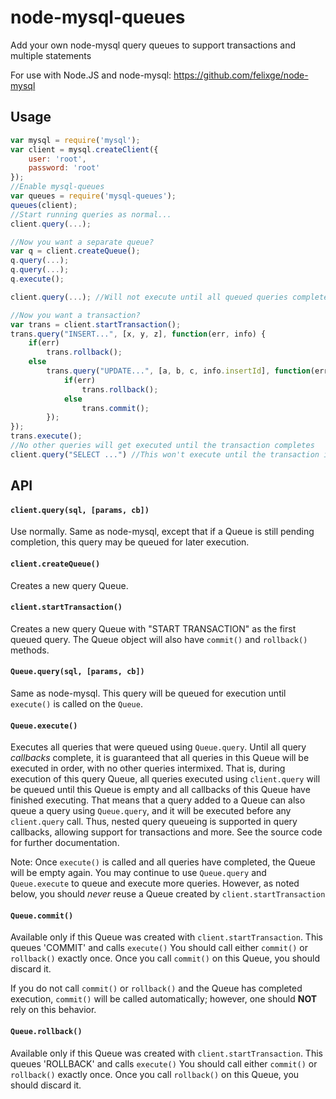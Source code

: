 # node-mysql-queues

Add your own node-mysql query queues to support transactions and multiple statements

For use with Node.JS and node-mysql: https://github.com/felixge/node-mysql

## Usage

```javascript
var mysql = require('mysql');
var client = mysql.createClient({
	user: 'root',
	password: 'root'
});
//Enable mysql-queues
var queues = require('mysql-queues');
queues(client);
//Start running queries as normal...
client.query(...);

//Now you want a separate queue?
var q = client.createQueue();
q.query(...); 
q.query(...);
q.execute();

client.query(...); //Will not execute until all queued queries completed.

//Now you want a transaction?
var trans = client.startTransaction();
trans.query("INSERT...", [x, y, z], function(err, info) {
	if(err)
		trans.rollback();
	else
		trans.query("UPDATE...", [a, b, c, info.insertId], function(err) {
			if(err)
				trans.rollback();
			else
				trans.commit();
		});
});
trans.execute();
//No other queries will get executed until the transaction completes
client.query("SELECT ...") //This won't execute until the transaction is COMPLETELY done (including callbacks)
```

## API

#### `client.query(sql, [params, cb])`

Use normally. Same as node-mysql, except that if a Queue is still pending
completion, this query may be queued for later execution.

#### `client.createQueue()`

Creates a new query Queue.

#### `client.startTransaction()`

Creates a new query Queue with "START TRANSACTION" as the first queued query.
The Queue object will also have `commit()` and `rollback()` methods.

#### `Queue.query(sql, [params, cb])`

Same as node-mysql. This query will be queued for execution until `execute()`
is called on the `Queue`.

#### `Queue.execute()`

Executes all queries that were queued using `Queue.query`. Until all query
*callbacks* complete, it is guaranteed that all queries in this Queue
will be executed in order, with no other queries intermixed.  That is, during
execution of this query Queue, all queries executed using `client.query` will
be queued until this Queue is empty and all callbacks of this Queue have
finished executing. That means that a query added to a Queue can also queue
a query using `Queue.query`, and it will be executed before any `client.query`
call. Thus, nested query queueing is supported in query callbacks, allowing
support for transactions and more.
See the source code for further documentation.

Note: Once `execute()` is called and all queries have completed, the Queue
will be empty again. You may continue to use `Queue.query` and `Queue.execute`
to queue and execute more queries. However, as noted below, you should
*never* reuse a Queue created by `client.startTransaction`

#### `Queue.commit()`

Available only if this Queue was created with `client.startTransaction`.
This queues 'COMMIT' and calls `execute()`
You should call either `commit()` or `rollback()` exactly once. Once you call
`commit()` on this Queue, you should discard it.

If you do not call `commit()` or `rollback()` and the Queue has completed
execution, `commit()` will be called automatically; however, one should
**NOT** rely on this behavior.

#### `Queue.rollback()`

Available only if this Queue was created with `client.startTransaction`.
This queues 'ROLLBACK' and calls `execute()`
You should call either `commit()` or `rollback()` exactly once. Once you call
`rollback()` on this Queue, you should discard it.
